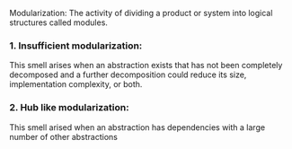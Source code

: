 
Modularization: The activity of dividing a product or system into logical structures called modules.

### 1. Insufficient modularization:

This smell arises when an abstraction exists that has not been completely decomposed  and a further decomposition could reduce its size, implementation complexity, or both.

### 2. Hub like modularization:

This smell arised when an abstraction has dependencies with a large number of other abstractions

